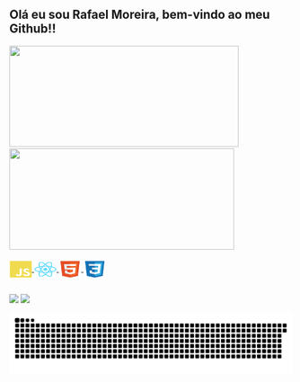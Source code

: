 ## Olá eu sou Rafael Moreira, bem-vindo ao meu Github!!
 <div>
  <a href="https://github.com/rafaellore">
  <img height="180em" width="408em" src="https://github-readme-stats.vercel.app/api?username=rafaellore&show_icons=true&theme=dark&include_all_commits=true&count_private=true"/>
  <img height="180em"  width="400em"src="https://github-readme-stats.vercel.app/api/top-langs/?username=rafaellore&layout=compact&langs_count=7&theme=dark"/>
</div>
<div style="display: inline_block"><br>
  <img align="center" alt="rafael-js" height="30" width="40" src="https://raw.githubusercontent.com/devicons/devicon/master/icons/javascript/javascript-plain.svg">
  <img align="center" alt="rafael-react" height="30" width="40" src="https://raw.githubusercontent.com/devicons/devicon/master/icons/react/react-original.svg">
  <img align="center" alt="rafael-HTML" height="30" width="40" src="https://raw.githubusercontent.com/devicons/devicon/master/icons/html5/html5-original.svg">
  <img align="center" alt="Rafa-CSS" height="30" width="40" src="https://raw.githubusercontent.com/devicons/devicon/master/icons/css3/css3-original.svg">
</div>
  
  ##

 
 ##
 
<div> 

  <a href = "mailto:crafael.moreira27099@gmail.com"><img src="https://img.shields.io/badge/-Gmail-%23333?style=for-the-badge&logo=gmail&logoColor=white" target="_blank"></a>
  <a href="https://www.linkedin.com/in/rafael-moreira-3baa96205/" target="_blank"><img src="https://img.shields.io/badge/-LinkedIn-%230077B5?style=for-the-badge&logo=linkedin&logoColor=white" target="_blank"></a> 
   

</div>
 
![Snake animation](https://github.com/rafaellore/rafaellore/blob/output/github-contribution-grid-snake.svg)  
